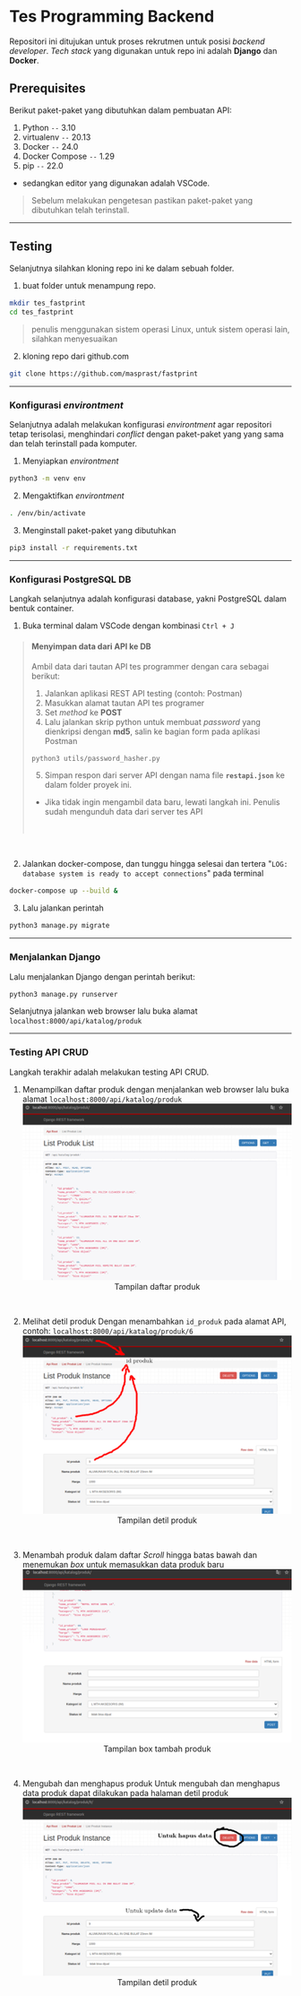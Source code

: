 # Tes Programming Backend

Repositori ini ditujukan untuk proses rekrutmen untuk posisi _backend developer_. _Tech stack_ yang digunakan untuk repo ini adalah **Django** dan **Docker**.

## Prerequisites

Berikut paket-paket yang dibutuhkan dalam pembuatan API:

1. Python `--` 3.10
2. virtualenv `--` 20.13
3. Docker `--` 24.0
4. Docker Compose `--` 1.29
5. pip `--` 22.0

- sedangkan editor yang digunakan adalah VSCode.

> Sebelum melakukan pengetesan pastikan paket-paket yang dibutuhkan telah terinstall.

---

## Testing

Selanjutnya silahkan kloning repo ini ke dalam sebuah folder.

1.  buat folder untuk menampung repo.

```sh
mkdir tes_fastprint
cd tes_fastprint
```

> penulis menggunakan sistem operasi Linux, untuk sistem operasi lain, silahkan menyesuaikan

2.  kloning repo dari github.com

```sh
git clone https://github.com/masprast/fastprint
```

---

### Konfigurasi _environtment_

Selanjutnya adalah melakukan konfigurasi _environtment_ agar repositori tetap terisolasi, menghindari _conflict_ dengan paket-paket yang yang sama dan telah terinstall pada komputer.

1.  Menyiapkan _environtment_

```sh
python3 -m venv env
```

2.  Mengaktifkan _environtment_

```sh
. /env/bin/activate
```

3. Menginstall paket-paket yang dibutuhkan

```sh
pip3 install -r requirements.txt
```

---

### Konfigurasi PostgreSQL DB

Langkah selanjutnya adalah konfigurasi database, yakni PostgreSQL dalam bentuk container.

1.  Buka terminal dalam VSCode dengan kombinasi `Ctrl + J`

> #### Menyimpan data dari API ke DB
>
> Ambil data dari tautan API tes programmer dengan cara sebagai berikut:
>
> 1. Jalankan aplikasi REST API testing (contoh: Postman)
> 2. Masukkan alamat tautan API tes programer
> 3. Set _method_ ke **POST**
> 4. Lalu jalankan skrip python untuk membuat _password_ yang dienkripsi dengan **md5**, salin ke bagian form pada aplikasi Postman
>
> ```sh
> python3 utils/password_hasher.py
> ```
>
> 5. Simpan respon dari server API dengan nama file **`restapi.json`** ke dalam folder proyek ini.
>
> - Jika tidak ingin mengambil data baru, lewati langkah ini. Penulis sudah mengunduh data dari server tes API
>
>   <br/>

<br/>

2.  Jalankan docker-compose, dan tunggu hingga selesai dan tertera "`LOG:  database system is ready to accept connections`" pada terminal

```sh
docker-compose up --build &
```

3.  Lalu jalankan perintah

```sh
python3 manage.py migrate
```

---

### Menjalankan Django

Lalu menjalankan Django dengan perintah berikut:

```sh
python3 manage.py runserver
```

Selanjutnya jalankan web browser lalu buka alamat `localhost:8000/api/katalog/produk`

---

### Testing API CRUD

Langkah terakhir adalah melakukan testing API CRUD.

1. Menampilkan daftar produk dengan menjalankan web browser lalu buka alamat `localhost:8000/api/katalog/produk`
![Tampilan daftar produk](gambar_md/list_produk.png)
   <center>Tampilan daftar produk</center>
<br/>

2. Melihat detil produk
Dengan menambahkan `id_produk` pada alamat API, contoh: `localhost:8000/api/katalog/produk/6`
![Tampilan detil produk](gambar_md/detil_update_produk.png)
   <center>Tampilan detil produk</center>
<br/>

3. Menambah produk dalam daftar
_Scroll_ hingga batas bawah dan menemukan _box_ untuk memasukkan data produk baru
![Tampilan box tambah produk](gambar_md/list_tambah_produk.png)
   <center>Tampilan box tambah produk</center>
<br/>

4. Mengubah dan menghapus produk
   Untuk mengubah dan menghapus data produk dapat dilakukan pada halaman detil produk
   ![Tampilan detil produk](gambar_md/detil_update_produk_2.png)
   <center>Tampilan detil produk</center>
